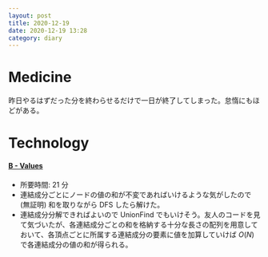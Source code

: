 ```yaml
---
layout: post
title: 2020-12-19
date: 2020-12-19 13:28
category: diary
---
```


# Medicine
昨日やるはずだった分を終わらせるだけで一日が終了してしまった。怠惰にもほどがある。

# Technology

#### [B - Values](https://atcoder.jp/contests/arc106/tasks/arc106_b)
- 所要時間: 21 分
- 連結成分ごとにノードの値の和が不変であればいけるような気がしたので (無証明) 和を取りながら DFS したら解けた。
- 連結成分分解できればよいので UnionFind でもいけそう。友人のコードを見て気づいたが、各連結成分ごとの和を格納する十分な長さの配列を用意しておいて、各頂点ごとに所属する連結成分の要素に値を加算していけば $O(N)$ で各連結成分の値の和が得られる。